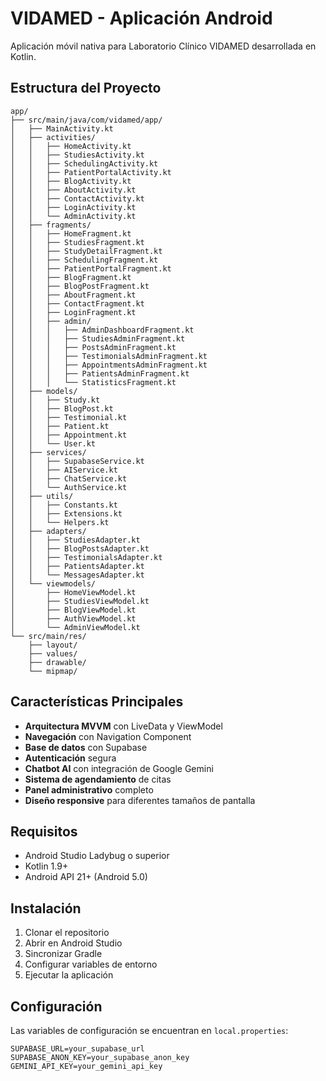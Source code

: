 # VIDAMED - Aplicación Android

Aplicación móvil nativa para Laboratorio Clínico VIDAMED desarrollada en Kotlin.

## Estructura del Proyecto

```
app/
├── src/main/java/com/vidamed/app/
│   ├── MainActivity.kt
│   ├── activities/
│   │   ├── HomeActivity.kt
│   │   ├── StudiesActivity.kt
│   │   ├── SchedulingActivity.kt
│   │   ├── PatientPortalActivity.kt
│   │   ├── BlogActivity.kt
│   │   ├── AboutActivity.kt
│   │   ├── ContactActivity.kt
│   │   ├── LoginActivity.kt
│   │   └── AdminActivity.kt
│   ├── fragments/
│   │   ├── HomeFragment.kt
│   │   ├── StudiesFragment.kt
│   │   ├── StudyDetailFragment.kt
│   │   ├── SchedulingFragment.kt
│   │   ├── PatientPortalFragment.kt
│   │   ├── BlogFragment.kt
│   │   ├── BlogPostFragment.kt
│   │   ├── AboutFragment.kt
│   │   ├── ContactFragment.kt
│   │   ├── LoginFragment.kt
│   │   ├── admin/
│   │   │   ├── AdminDashboardFragment.kt
│   │   │   ├── StudiesAdminFragment.kt
│   │   │   ├── PostsAdminFragment.kt
│   │   │   ├── TestimonialsAdminFragment.kt
│   │   │   ├── AppointmentsAdminFragment.kt
│   │   │   ├── PatientsAdminFragment.kt
│   │   │   └── StatisticsFragment.kt
│   ├── models/
│   │   ├── Study.kt
│   │   ├── BlogPost.kt
│   │   ├── Testimonial.kt
│   │   ├── Patient.kt
│   │   ├── Appointment.kt
│   │   └── User.kt
│   ├── services/
│   │   ├── SupabaseService.kt
│   │   ├── AIService.kt
│   │   ├── ChatService.kt
│   │   └── AuthService.kt
│   ├── utils/
│   │   ├── Constants.kt
│   │   ├── Extensions.kt
│   │   └── Helpers.kt
│   ├── adapters/
│   │   ├── StudiesAdapter.kt
│   │   ├── BlogPostsAdapter.kt
│   │   ├── TestimonialsAdapter.kt
│   │   ├── PatientsAdapter.kt
│   │   └── MessagesAdapter.kt
│   └── viewmodels/
│       ├── HomeViewModel.kt
│       ├── StudiesViewModel.kt
│       ├── BlogViewModel.kt
│       ├── AuthViewModel.kt
│       └── AdminViewModel.kt
└── src/main/res/
    ├── layout/
    ├── values/
    ├── drawable/
    └── mipmap/
```

## Características Principales

- **Arquitectura MVVM** con LiveData y ViewModel
- **Navegación** con Navigation Component
- **Base de datos** con Supabase
- **Autenticación** segura
- **Chatbot AI** con integración de Google Gemini
- **Sistema de agendamiento** de citas
- **Panel administrativo** completo
- **Diseño responsive** para diferentes tamaños de pantalla

## Requisitos

- Android Studio Ladybug o superior
- Kotlin 1.9+
- Android API 21+ (Android 5.0)

## Instalación

1. Clonar el repositorio
2. Abrir en Android Studio
3. Sincronizar Gradle
4. Configurar variables de entorno
5. Ejecutar la aplicación

## Configuración

Las variables de configuración se encuentran en `local.properties`:

```properties
SUPABASE_URL=your_supabase_url
SUPABASE_ANON_KEY=your_supabase_anon_key
GEMINI_API_KEY=your_gemini_api_key
